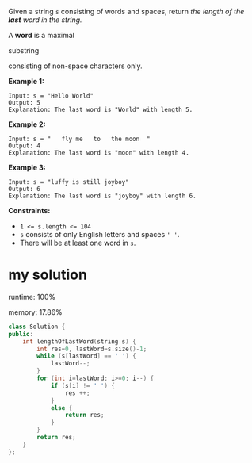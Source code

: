 Given a string `s` consisting of words and spaces, return *the length of the **last** word in the string.*

A **word** is a maximal 

substring

 consisting of non-space characters only.



 

**Example 1:**

```
Input: s = "Hello World"
Output: 5
Explanation: The last word is "World" with length 5.
```

**Example 2:**

```
Input: s = "   fly me   to   the moon  "
Output: 4
Explanation: The last word is "moon" with length 4.
```

**Example 3:**

```
Input: s = "luffy is still joyboy"
Output: 6
Explanation: The last word is "joyboy" with length 6.
```

 

**Constraints:**

- `1 <= s.length <= 104`
- `s` consists of only English letters and spaces `' '`.
- There will be at least one word in `s`.

# my solution

runtime: 100%

memory: 17.86%

```C++
class Solution {
public:
    int lengthOfLastWord(string s) {
        int res=0, lastWord=s.size()-1;
        while (s[lastWord] == ' ') {
            lastWord--;
        }
        for (int i=lastWord; i>=0; i--) {
            if (s[i] != ' ') {
                res ++;
            }
            else {
                return res;
            }
        }
        return res;
    }
};
```

